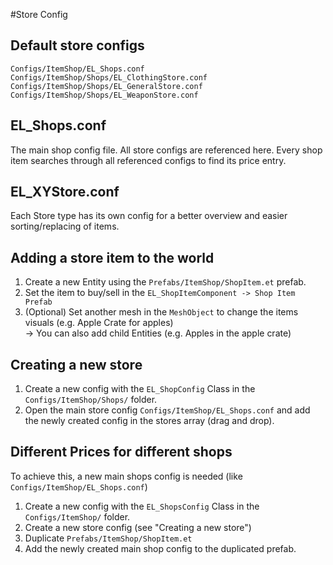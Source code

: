#Store Config

## Default store configs
`Configs/ItemShop/EL_Shops.conf`\
`Configs/ItemShop/Shops/EL_ClothingStore.conf`\
`Configs/ItemShop/Shops/EL_GeneralStore.conf`\
`Configs/ItemShop/Shops/EL_WeaponStore.conf`

## EL_Shops.conf
The main shop config file. All store configs are referenced here.
Every shop item searches through all referenced configs to find its price entry.

## EL_XYStore.conf
Each Store type has its own config for a better overview and easier sorting/replacing of items.

## Adding a store item to the world
1. Create a new Entity using the `Prefabs/ItemShop/ShopItem.et` prefab.
2. Set the item to buy/sell in the `EL_ShopItemComponent -> Shop Item Prefab`
3. (Optional) Set another mesh in the `MeshObject` to change the items visuals (e.g. Apple Crate for apples)\
	-> You can also add child Entities (e.g. Apples in the apple crate)

## Creating a new store
1. Create a new config with the `EL_ShopConfig` Class in the `Configs/ItemShop/Shops/` folder.
2. Open the main store config `Configs/ItemShop/EL_Shops.conf` and add the newly created config in the stores array (drag and drop).


## Different Prices for different shops
To achieve this, a new main shops config is needed (like `Configs/ItemShop/EL_Shops.conf`)

1. Create a new config with the `EL_ShopsConfig` Class in the `Configs/ItemShop/` folder.
2. Create a new store config (see "Creating a new store")
3. Duplicate `Prefabs/ItemShop/ShopItem.et`
4. Add the newly created main shop config to the duplicated prefab.




